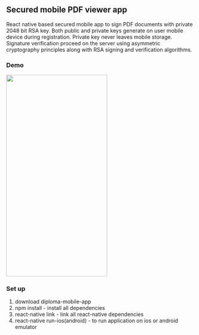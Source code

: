 ## Secured mobile PDF viewer app
React native based secured mobile app to sign PDF documents with private 2048 bit RSA key. 
Both public and private keys generate on user mobile device during registration. 
Private key never leaves mobile storage. Signature verification proceed on the server using 
asymmetric cryptography principles along with RSA signing and verification algorithms.

### Demo
<img src="signer-gif.gif" width="270" height="540" />

### Set up
1. download diploma-mobile-app<br/>
2. npm install - install all dependencies
3. react-native link - link all react-native dependencies
4. react-native run-ios(android) - to run application on ios or android emulator
